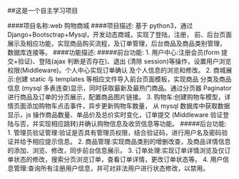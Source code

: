 ##这是一个自主学习项目

####项目名称:web 购物商城
####项目描述:
    基于 python3，通过 Django+Bootsctrap+Mysql，开发动态商城，实现了登陆，注册， 前、后台页面展示及相应功能，实现商品购买流程，及订单管理，后台商品及商品类别管理， 数据库连接等。
####功能描述: 
#####前台功能:
        1. 用户中心:注册会员(form 提交+验证)、登陆(ajax 判断是否存在)、退出 (清除 session)等操作，设置用户浏览权限(Middleware)。个人中心实现订单确认 及个人信息的浏览和修改。
        2. 商城展示:创建 static 与 templates 等相应文件导入前台页面模板，实现商品 分类及商品信息 (mysql 多表连查)显示，同时获取最新及最热门商品。通过分页器 Paginator 进行商品及订单的分页展示，配置商品图片链接。
        3. 购物车:创建购物车模型，详情页面添加购物车点击事件，异步更新购物车数量， 从 mysql 数据库中获取数据显示，js 操作商品数量、单品价及总价实时变化，订单提交 (Middleware 验证登陆与否，并实现相应跳转)并确认购物信息及收货信息等功能。
#####后台功能:
        1. 管理员验证管理:验证是否具有管理员权限，结合验证码，进行用户名及密码验证并给予相应提示信息。
        2. 商品管理:实现商品类别的增删改查，及商品详情信息的添加、浏览、修改，同步前台信息展示。
        3. 订单处理:实现订单详情浏览及仅订单状态的修改，搜索分页浏览订单，查看订单详情，更改订单状态等。
        4. 用户信息管理:查询所有注册用户信息，并可对非法用户进行状态修改，以禁用。